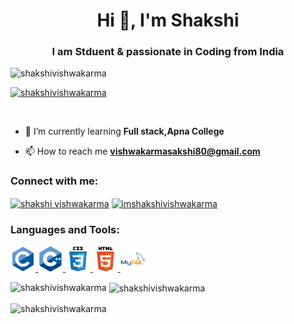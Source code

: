 <h1 align="center">Hi 👋, I'm Shakshi</h1>
<h3 align="center">I am Stduent & passionate in Coding from India</h3>

<p align="left"> <img src="https://komarev.com/ghpvc/?username=shakshivishwakarma&label=Profile%20views&color=0e75b6&style=flat" alt="shakshivishwakarma" /> </p>

<p align="left"> <a href="https://github.com/ryo-ma/github-profile-trophy"><img src="https://github-profile-trophy.vercel.app/?username=shakshivishwakarma" alt="shakshivishwakarma" /></a> </p>

<p align="left"> <a href="https://twitter.com/" target="blank"><img src="https://img.shields.io/twitter/follow/?logo=twitter&style=for-the-badge" alt="" /></a> </p>

- 🌱 I’m currently learning **Full stack,Apna College**

- 📫 How to reach me **vishwakarmasakshi80@gmail.com**

<h3 align="left">Connect with me:</h3>
<p align="left">
<a href="https://linkedin.com/in/shakshi vishwakarma" target="blank"><img align="center" src="https://raw.githubusercontent.com/rahuldkjain/github-profile-readme-generator/master/src/images/icons/Social/linked-in-alt.svg" alt="shakshi vishwakarma" height="30" width="40" /></a>
<a href="https://instagram.com/imshakshivishwakarma" target="blank"><img align="center" src="https://raw.githubusercontent.com/rahuldkjain/github-profile-readme-generator/master/src/images/icons/Social/instagram.svg" alt="imshakshivishwakarma" height="30" width="40" /></a>
</p>

<h3 align="left">Languages and Tools:</h3>
<p align="left"> <a href="https://www.cprogramming.com/" target="_blank" rel="noreferrer"> <img src="https://raw.githubusercontent.com/devicons/devicon/master/icons/c/c-original.svg" alt="c" width="40" height="40"/> </a> <a href="https://www.w3schools.com/cpp/" target="_blank" rel="noreferrer"> <img src="https://raw.githubusercontent.com/devicons/devicon/master/icons/cplusplus/cplusplus-original.svg" alt="cplusplus" width="40" height="40"/> </a> <a href="https://www.w3schools.com/css/" target="_blank" rel="noreferrer"> <img src="https://raw.githubusercontent.com/devicons/devicon/master/icons/css3/css3-original-wordmark.svg" alt="css3" width="40" height="40"/> </a> <a href="https://www.w3.org/html/" target="_blank" rel="noreferrer"> <img src="https://raw.githubusercontent.com/devicons/devicon/master/icons/html5/html5-original-wordmark.svg" alt="html5" width="40" height="40"/> </a> <a href="https://www.mysql.com/" target="_blank" rel="noreferrer"> <img src="https://raw.githubusercontent.com/devicons/devicon/master/icons/mysql/mysql-original-wordmark.svg" alt="mysql" width="40" height="40"/> </a> </p>

<p><img align="left" src="https://github-readme-stats.vercel.app/api/top-langs?username=shakshivishwakarma&show_icons=true&locale=en&layout=compact" alt="shakshivishwakarma" /></p>

<p>&nbsp;<img align="center" src="https://github-readme-stats.vercel.app/api?username=shakshivishwakarma&show_icons=true&locale=en" alt="shakshivishwakarma" /></p>

<p><img align="center" src="https://github-readme-streak-stats.herokuapp.com/?user=shakshivishwakarma&" alt="shakshivishwakarma" /></p>
